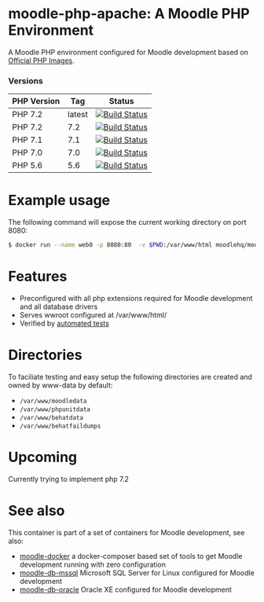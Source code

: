# moodle-php-apache: A Moodle PHP Environment

A Moodle PHP environment configured for Moodle development based on [Official PHP Images](https://hub.docker.com/_/php/).

### Versions

| PHP Version  | Tag | Status |
|--------------|-----|--------|
| PHP 7.2 | latest | [![Build Status](https://travis-ci.org/caperneoignis/moodle-php-apache.svg?branch=master)](https://travis-ci.org/caperneoignis/moodle-php-apache)|
| PHP 7.2 | 7.2 | [![Build Status](https://travis-ci.org/caperneoignis/moodle-php-apache.svg?branch=master)](https://travis-ci.org/caperneoignis/moodle-php-apache)|
| PHP 7.1 | 7.1 | [![Build Status](https://travis-ci.org/caperneoignis/moodle-php-apache.svg?branch=php71)](https://travis-ci.org/caperneoignis/moodle-php-apache)|
| PHP 7.0 | 7.0 | [![Build Status](https://travis-ci.org/caperneoignis/moodle-php-apache.svg?branch=php70)](https://travis-ci.org/caperneoignis/moodle-php-apache)|
|PHP 5.6 | 5.6 | [![Build Status](https://travis-ci.org/caperneoignis/moodle-php-apache.svg?branch=php56)](https://travis-ci.org/caperneoignis/moodle-php-apache)|


# Example usage
The following command will expose the current working directory on port 8080:
```bash
$ docker run --name web0 -p 8080:80  -v $PWD:/var/www/html moodlehq/moodle-php-apache:7.1
```

# Features

* Preconfigured with all php extensions required for Moodle development and all database drivers
* Serves wwroot configured at /var/www/html/
* Verified by [automated tests](https://travis-ci.org/moodlehq/moodle-php-apache)

# Directories

To faciliate testing and easy setup the following directories are created and owned by www-data by default:
* `/var/www/moodledata`
* `/var/www/phpunitdata`
* `/var/www/behatdata`
* `/var/www/behatfaildumps`
# Upcoming
Currently trying to implement php 7.2

# See also
This container is part of a set of containers for Moodle development, see also:
* [moodle-docker](https://github.com/moodlehq/moodle-docker) a docker-composer based set of tools to get Moodle development running with zero configuration
* [moodle-db-mssql](https://github.com/moodlehq/moodle-db-mssql) Microsoft SQL Server for Linux configured for Moodle development
* [moodle-db-oracle](https://github.com/moodlehq/moodle-db-oracle) Oracle XE configured for Moodle development
